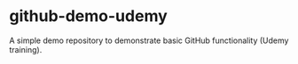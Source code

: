 # github-demo-udemy
A simple demo repository to demonstrate basic GitHub functionality (Udemy training).
